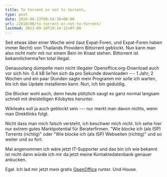 ```yaml
---
title: To torrent or not to torrent…
type: post
date: 2010-08-23T00:54:38+00:00
url: /2010/08/to-torrent-or-not-to-torrent/
lastmod: 2023-09-10T19:14:12+07:00
---
```

Seit etwas über einer Woche wird (laut Expat-Foren, und Expat-Foren haben immer Recht) von Thailands Providern Bittorrent geblockt. Nun kann man also nicht mehr mit nur einem Bein im Knast stehen. Bittorrent ist bekannlicherma?en total illegal.

Genausolang dümpelte mein nicht illegaler Openoffice.org-Download auch vor sich hin. 0.4 kB lie?en sich da pro Sekunde downloaden --- 1 Jahr, 2 Wochen und ein paar Stunden sagte mein Programm mir solle ich warten, bis ich das Update installieren kann. Nun, ich bin geduldig.

Die Blocker wohl auch, denn heute plötzlich saugt es ganz normal langsam schnell mit dreistelligen Kilobytes herunter.

Wikileaks soll ja auch geblockt sein --- nur merkt man davon nichts, wenn man Direktlinks folgt.

Nicht dass man mich falsch versteht, ich beschwer mich nicht. Ich sehe hier nur extrem gutes Marktpotential für Beraterfirmen. "Wie blocke ich (als <span class="caps">ISP</span>) Torrents (richtig)" oder "Wie blocke ich (als <span class="caps">ISP</span>) Webseiten (richtig)" und so weiter und so fort.

Mal angenommen ich wäre jetzt IT-Supporter und das bin ich wie bekannt ist nicht dann würde ich mir da jetzt meine Kontaktedatenbank genauer ankucken.

Egal. Ich lad mir jetzt mein gratis [OpenOffice][1] runter. Und House.

 [1]: http://openoffice.org
